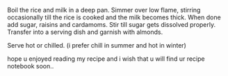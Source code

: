 Boil the rice and milk in a deep pan.
Simmer over low flame, stirring occasionally till the rice is cooked and the milk becomes thick.
When done add sugar, raisins and cardamoms.
Stir till sugar gets dissolved properly.
Transfer into a serving dish and garnish with almonds.

Serve hot or chilled. (i prefer chill in summer and hot in winter)



hope u enjoyed reading my recipe and i wish that u will find ur recipe notebook soon..
